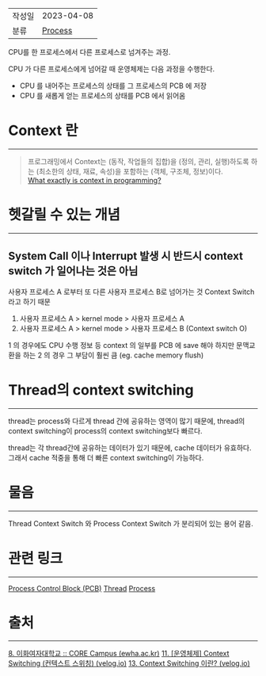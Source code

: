 |              |                                                                                                                                                                                                                                          |
|:-------------|:-----------------------------------------------------------------------------------------------------------------------------------------------------------------------------------------------------------------------------------------|
|   작성일        |                                                                                                                           2023-04-08                                                                                                     |
|    분류        |  [Process](Process.md)                                                                                                                                                                                                                                   |

CPU를 한 프로세스에서 다른 프로세스로 넘겨주는 과정.

CPU 가 다른 프로세스에게 넘어갈 때 운영체제는 다음 과정을 수행한다.
- CPU 를 내어주는 프로세스의 상태를 그 프로세스의 PCB 에 저장
- CPU 를 새롭게 얻는 프로세스의 상태를 PCB 에서 읽어옴

# Context 란
---
>프로그래밍에서 Context는 (동작, 작업들의 집합)을 (정의, 관리, 실행)하도록 하는 (최소한의 상태, 재료, 속성)을 포함하는 (객체, 구조체, 정보)이다.  
[What exactly is context in programming?](https://www.quora.com/What-exactly-is-context-in-programming?no_redirect=1)


# 헷갈릴 수 있는 개념
---
## System Call 이나 Interrupt 발생 시 반드시 context switch 가 일어나는 것은 아님
사용자 프로세스 A 로부터 또 다른 사용자 프로세스 B로 넘어가는 것 Context Switch 라고 하기 때문

1. 사용자 프로세스 A > kernel mode > 사용자 프로세스 A
2. 사용자 프로세스 A > kernel mode > 사용자 프로세스 B (Context switch O)

1 의 경우에도 CPU 수행 정보 등 context 의 일부를 PCB 에 save 해야 하지만 문맥교환을 하는 2 의 경우 그 부담이 훨씬 큼 (eg. cache memory flush)

# Thread의 context switching
---

thread는 process와 다르게 thread 간에 공유하는 영역이 많기 때문에, thread의 context switching이 process의 context switching보다 빠르다.

thread는 각 thread간에 공유하는 데이터가 있기 때문에, cache 데이터가 유효하다. 그래서 cache 적중을 통해 더 빠른 context switching이 가능하다.


# 물음
---
Thread Context Switch 와 Process Context Switch 가 분리되어 있는 용어 같음.

# 관련 링크
---
[Process Control Block (PCB)](Process%20Control%20Block%20(PCB).md)
[Thread](Thread.md)
[Process](Process.md)

# 출처
---
[8. 이화여자대학교 :: CORE Campus (ewha.ac.kr)](https://core.ewha.ac.kr/publicview/C0101020140318134023355997?vmode=f)
[11. \[운영체제\] Context Switching (컨텍스트 스위칭) (velog.io)](https://velog.io/@kangdev/%EA%B8%B0%EC%88%A0%EB%A9%B4%EC%A0%91%EC%9A%B4%EC%98%81%EC%B2%B4%EC%A0%9C-Context-Switching-%EC%BB%A8%ED%85%8D%EC%8A%A4%ED%8A%B8-%EC%8A%A4%EC%9C%84%EC%B9%AD)
[13. Context Switching 이란? (velog.io)](https://velog.io/@curiosity806/Context-Switching%EC%9C%BC%EB%A1%9C-%EC%95%8C%EC%95%84%EB%B3%B4%EB%8A%94-process%EC%99%80-thread)